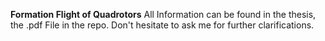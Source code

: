 **Formation Flight of Quadrotors**
All Information can be found in the thesis, the .pdf File in the repo. Don't hesitate to ask me for further clarifications.